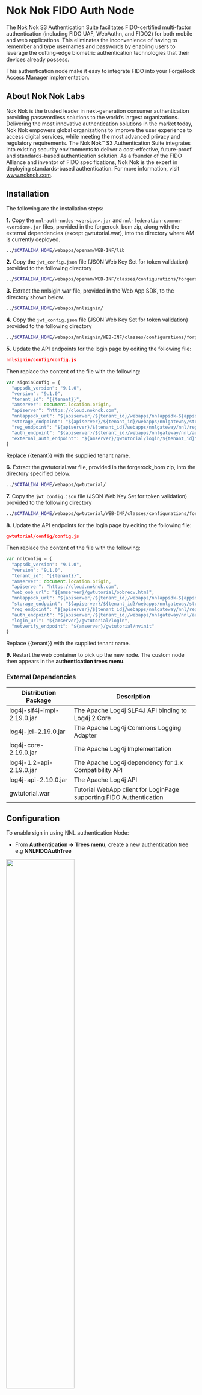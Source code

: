 # Nok Nok FIDO Auth Node
The Nok Nok S3 Authentication Suite facilitates FIDO-certified multi-factor authentication (including FIDO UAF, WebAuthn, and FIDO2) for both mobile
and web applications. This eliminates the inconvenience of having to remember and type usernames and passwords by enabling users to leverage the cutting-edge biometric authentication technologies that their devices already possess.

This authentication node make it easy to integrate FIDO into your ForgeRock Access Manager implementation.

## About Nok Nok Labs
Nok Nok is the trusted leader in next-generation consumer authentication providing passwordless solutions to the world’s largest organizations. Delivering the most innovative authentication solutions in the market today, Nok Nok empowers global organizations to improve the user experience to access digital services, while meeting the most advanced privacy and regulatory requirements. The Nok Nok™ S3 Authentication Suite integrates into existing security environments to deliver a cost-effective, future-proof and standards-based authentication solution. As a founder of the FIDO Alliance and inventor of FIDO specifications, Nok Nok is the expert in deploying standards-based authentication.  For more information, visit www.noknok.com.

## Installation
The following are the installation steps:

**1.** Copy the `nnl-auth-nodes-<version>.jar` and `nnl-federation-common-<version>.jar` files, provided in the forgerock_bom zip, along with the external dependencies (except gwtutorial.war), into the directory where AM is currently deployed.
```bash
../$CATALINA_HOME/webapps/openam/WEB-INF/lib
```
**2.** Copy the `jwt_config.json` file (JSON Web Key Set for token validation) provided to the following directory 
```bash
../$CATALINA_HOME/webapps/openam/WEB-INF/classes/configurations/forgerock/SessionPlugin
```
**3.** Extract the nnlsigin.war file, provided in the Web App SDK, to the directory shown below.  
```bash
../$CATALINA_HOME/webapps/nnlsignin/
```
**4.** Copy the `jwt_config.json` file (JSON Web Key Set for token validation) provided to the following directory 
```bash
../$CATALINA_HOME/webapps/nnlsignin/WEB-INF/classes/configurations/forgerock/SessionPlugin
```
**5.** Update the API endpoints for the login page by editing the following file:
```json
nnlsignin/config/config.js
```
Then replace the content of the file with the following:

```javascript
var signinConfig = {
  "appsdk_version": "9.1.0",
  "version": "9.1.0",
  "tenant_id": "{{tenant}}",
  "amserver": document.location.origin,
  "apiserver": "https://cloud.noknok.com",
  "nnlappsdk_url": "${apiserver}/${tenant_id}/webapps/nnlappsdk-${appsdk_version}",
  "storage_endpoint": "${apiserver}/${tenant_id}/webapps/nnlgateway/storage",
  "reg_endpoint": "${apiserver}/${tenant_id}/webapps/nnlgateway/nnl/reg",
  "auth_endpoint": "${apiserver}/${tenant_id}/webapps/nnlgateway/nnl/auth",
  "external_auth_endpoint": "${amserver}/gwtutorial/login/${tenant_id}"
}
```
Replace {{tenant}} with the supplied tenant name.

**6.** Extract the gwtutorial.war file, provided in the forgerock_bom zip, into the directory specified below.
```bash
../$CATALINA_HOME/webapps/gwtutorial/
```
**7.** Copy the `jwt_config.json` file (JSON Web Key Set for token validation) provided to the following directory 
```bash
../$CATALINA_HOME/webapps/gwtutorial/WEB-INF/classes/configurations/forgerock/SessionPlugin
```
**8.** Update the API endpoints for the login page by editing the following file:
```json
gwtutorial/config/config.js
```
Then replace the content of the file with the following:

```javascript
var nnlConfig = {
  "appsdk_version": "9.1.0",
  "version": "9.1.0",
  "tenant_id": "{{tenant}}",
  "amserver": document.location.origin,
  "apiserver": "https://cloud.noknok.com",
  "web_oob_url": "${amserver}/gwtutorial/oobrecv.html",
  "nnlappsdk_url": "${apiserver}/${tenant_id}/webapps/nnlappsdk-${appsdk_version}",
  "storage_endpoint": "${apiserver}/${tenant_id}/webapps/nnlgateway/storage",
  "reg_endpoint": "${apiserver}/${tenant_id}/webapps/nnlgateway/nnl/reg",
  "auth_endpoint": "${apiserver}/${tenant_id}/webapps/nnlgateway/nnl/auth",
  "login_url": "${amserver}/gwtutorial/login",
  "netverify_endpoint": "${amserver}/gwtutorial/nvinit"
}
```
Replace {{tenant}} with the supplied tenant name.


**9.** Restart the web container to pick up the new node. The custom node then appears in the **authentication trees menu**.

### External Dependencies

| Distribution Package | Description |
| ------ | ------ |
| log4j-slf4j-impl-2.19.0.jar | The Apache Log4j SLF4J API binding to Log4j 2 Core  |
| log4j-jcl-2.19.0.jar | The Apache Log4j Commons Logging Adapter |
| log4j-core-2.19.0.jar | The Apache Log4j Implementation |
| log4j-1.2-api-2.19.0.jar | The Apache Log4j dependency for 1.x Compatibility API |
| log4j-api-2.19.0.jar | The Apache Log4j API |
| gwtutorial.war | Tutorial WebApp client for LoginPage supporting FIDO Authentication |

## Configuration
To enable sign in using NNL authentication Node:

- From **Authentication → Trees menu**, create a new authentication tree e.g **NNLFIDOAuthTree**

<img src="./images/createTree.png" width=60%>

- The following is an example for the authentication tree using the **NNL Validator Node**. You can add your own or standard **username/password** authenticator nodes provided by AMServer for authentication using passwords.

<img src="./images/sampletree.png">

- Save the Tree after adding all the required nodes.

- Update the **Authentication → Settings** for using the **NNLFIDOAuthTree** tree to be the default for authentication flow.

<img src="./images/treeSettings.png">

## NNL Token Validator Node
Once you install the jar file the NNL Token Validator Node is available in the tree designer pallet:

<img src="./images/node.png" width=30%>

NNL Token Validator Node is a Tree Node that serves 2 purposes. 
- It acts as a redirection node to the Nok Nok Authentication client hosted with AM server. This NNL client enables FIDO certified multi-factor authentication (FIDO UAF, FIDO U2F, WebAuthn, and FIDO2) for web applications. 
- It validates the JWT Token received from the Nok Nok Authentication Server after successful user authentication using FIDO and generates user session information.

These are the Node Configuration Properties:  

- **Node Name:** name you choose for the node, e.g., NNL Token Validator Node
- **Authorization Cookie Name:** name of the authentication cookie which contains the JWT received from NNL Auth Server, e.g., Authorization
- **AM Endpoint:** URI to the AM endpoint of the hosted AM server, e.g., https://{{hostname}}/openam
- **Login Page Endpoint:** URI to the tutorial webapp login page hosted on the server, e.g., https://{{hostname}}/nnlsignin

Update the hostname in the settings to match your installation:

<img src="./images/node_configuration.png" width=30%>

## Registration Flow
Before being able to use FIDO, you need to register a FIDO credential. To register a FIDO token, use the gwtutorial web application. Navigate to https://{{am-server-domain-and-port}}/**gwtutorial** in a WebAuthn capable browser.
The **nnlsignin** application also supports registration with suggestions if an external authentication end point URL (`external_auth_endpoint`) is configured where the user can be authenticated with a regular user name and password.
Also, ensure that you create the identical user in the Access Manager identity store.

**1.** Login using a username defined in your Access Manager identity store, e.g., "demo", and hardcoded password "noknok".

<img src="./images/signinpage.png" width=50%>

**2.** Click on the FIDO Auth button. This will trigger a WebAuthn registration. Follow the registration instructions.

<img src="./images/RegisterFIDO.png" width=40%>

**3.** You will see the new registration listed.

<img src="./images/successReg.png" width=40%>

**4.** Now click the top left menu and then pick logout.

## Authentication Flow

You can test the authentication flow using the Access Manager console.

**1.** Navigate to your Access Manager console, e.g., https://{{am-server-domain-and-port}}/openam.

**2.** The **NNL Token Validator Node** redirects to the NNL Authentication Client's *Sign-In* page hosted on your Access Manager server.

<img src="./images/signinpage.png" width=50%>

**3.** User can sign in using **FIDO2**.

<img src="./images/Fido2signin.png" width=50%>

<img src="./images/fidopopup.png" width=50%>

**4.** After successful authentication User is redirected to the **consent page** on the Access Manager console.

<img src="./images/consent.png" width=50%>

**5.** Once User consent, the browser is redirected to Access Manager console and the user is logged in.

<img src="./images/resource.png" width=50%>

# Support
For more information on this node or to request a demonstration, please contact: info@noknok.com